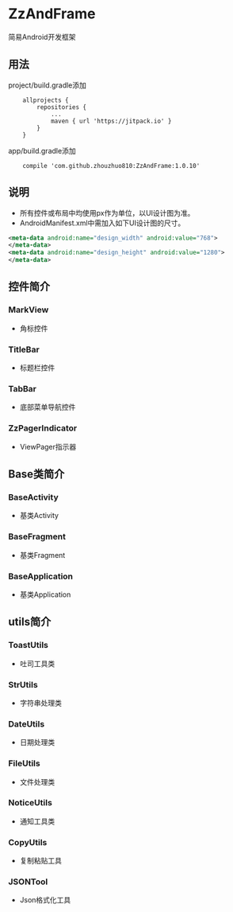# ZzAndFrame
简易Android开发框架

## 用法

project/build.gradle添加

```
	allprojects {
		repositories {
			...
			maven { url 'https://jitpack.io' }
		}
	}
```

app/build.gradle添加

```
    compile 'com.github.zhouzhuo810:ZzAndFrame:1.0.10'
```

## 说明

- 所有控件或布局中均使用px作为单位，以UI设计图为准。
- AndroidManifest.xml中需加入如下UI设计图的尺寸。
```xml
<meta-data android:name="design_width" android:value="768">
</meta-data>
<meta-data android:name="design_height" android:value="1280">
</meta-data>
```


## 控件简介

### MarkView

- 角标控件

### TitleBar

- 标题栏控件

### TabBar

- 底部菜单导航控件

### ZzPagerIndicator

- ViewPager指示器

## Base类简介

### BaseActivity

- 基类Activity

### BaseFragment

- 基类Fragment

### BaseApplication

- 基类Application


## utils简介

### ToastUtils

- 吐司工具类

### StrUtils

- 字符串处理类

### DateUtils

- 日期处理类

### FileUtils

- 文件处理类

### NoticeUtils

- 通知工具类

### CopyUtils

- 复制粘贴工具

### JSONTool

- Json格式化工具